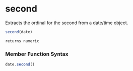 # second

 Extracts the ordinal for the second from a date/time object.

```javascript
second(date)
```

```javascript
returns numeric
```
### Member Function Syntax

```javascript
date.second()
```
